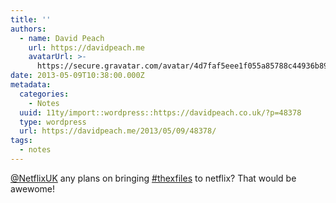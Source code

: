 ```yaml
---
title: ''
authors:
  - name: David Peach
    url: https://davidpeach.me
    avatarUrl: >-
      https://secure.gravatar.com/avatar/4d7faf5eee1f055a85788c44936b8995eaab6dfb004e7854ec747ccb272e91ee?s=96&d=mm&r=g
date: 2013-05-09T10:38:00.000Z
metadata:
  categories:
    - Notes
  uuid: 11ty/import::wordpress::https://davidpeach.co.uk/?p=48378
  type: wordpress
  url: https://davidpeach.me/2013/05/09/48378/
tags:
  - notes
---
```

[@NetflixUK](https://twitter.com/NetflixUK) any plans on bringing [#thexfiles](https://twitter.com/search?q=%23thexfiles) to netflix? That would be awewome!
